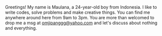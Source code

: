 Greetings! My name is Maulana, a 24-year-old boy from Indonesia.
I like to write codes, solve problems and make creative things.
You can find me anywhere around here from 9am to 3pm.
You are more than welcomed to drop me a msg at omjipanggg@yahoo.com and let's discuss about nothing and everything.
